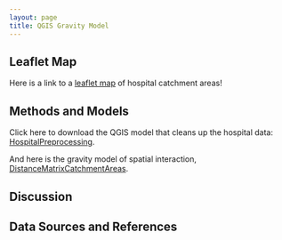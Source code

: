 ```yaml
---
layout: page
title: QGIS Gravity Model
---
```


## Leaflet Map

Here is a link to a [leaflet map](assets/) of hospital catchment areas!

## Methods and Models

Click here to download the QGIS model that cleans up the hospital data: [HospitalPreprocessing](/models/HospitalPreprocessing.model3).

And here is the gravity model of spatial interaction, [DistanceMatrixCatchmentAreas](/models/CatchmentAreas_v1_3.model3).

## Discussion

## Data Sources and References


&nbsp;
&nbsp;
